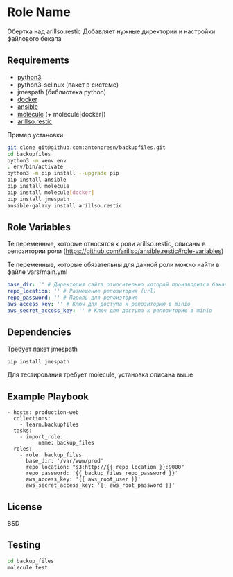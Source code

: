 Role Name
=========

Обертка над arillso.restic
Добавляет нужные директории и настройки файлового бекапа

Requirements
------------

* [python3](https://www.python.org/)
* python3-selinux (пакет в системе)
* jmespath (библиотека python)
* [docker](https://docs.docker.com/engine/install/)
* [ansible](https://docs.ansible.com/)
* [molecule](https://molecule.readthedocs.io) (+ molecule[docker])
* [arillso.restic](https://github.com/arillso/ansible.restic)

Пример установки

```bash
git clone git@github.com:antonpresn/backupfiles.git
cd backupfiles
python3 -m venv env
. env/bin/activate
python3 -m pip install --upgrade pip
pip install ansible
pip install molecule
pip install molecule[docker]
pip install jmespath
ansible-galaxy install arillso.restic


```

Role Variables
--------------
Те переменные, которые относятся к роли arillso.restic, описаны в репозитории роли (https://github.com/arillso/ansible.restic#role-variables)

Те переменные, которые обязательны для данной роли можно найти в файле vars/main.yml

```yaml
base_dir: '' # Директория сайта относительно которой производится бэкап
repo_location: '' # Размещение репозитория (url)
repo_password: '' # Пароль для репоизтория
aws_access_key: '' # Ключ для доступа к репозиторию в minio
aws_secret_access_key: '' # Ключ для доступа к репозиторию в minio
```

Dependencies
------------

Требует пакет jmespath

```bash
pip install jmespath
```

Для тестирования требует molecule, установка описана выше

Example Playbook
----------------


    - hosts: production-web
      collections:
        - learn.backupfiles
      tasks:
        - import_role:
              name: backup_files
      roles:
        - role: backup_files
          base_dir: '/var/www/prod'
          repo_location: "s3:http://{{ repo_location }}:9000"
          repo_password: '{{ backup_files_repo_password }}'
          aws_access_key: '{{ aws_root_user }}'
          aws_secret_access_key: '{{ aws_root_password }}'

License
-------

BSD

Testing
-------

```bash
cd backup_files
molecule test
```
